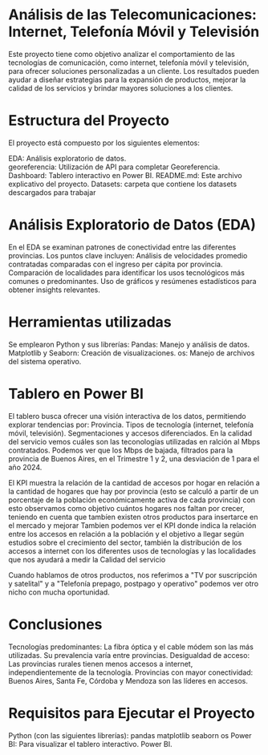 # Análisis de las Telecomunicaciones: Internet, Telefonía Móvil y Televisión

Este proyecto tiene como objetivo analizar el comportamiento de las tecnologías de comunicación, como internet, telefonía móvil y televisión, para ofrecer soluciones personalizadas a un cliente. Los resultados pueden ayudar a diseñar estrategias para la expansión de productos, mejorar la calidad de los servicios y brindar mayores soluciones a los clientes.

# Estructura del Proyecto
El proyecto está compuesto por los siguientes elementos:

EDA: Análisis exploratorio de datos.    
georeferencia: Utilización de API para completar Georeferencia.         
Dashboard: Tablero interactivo en Power BI.
README.md: Este archivo explicativo del proyecto.
Datasets: carpeta que contiene los datasets descargados para trabajar

# Análisis Exploratorio de Datos (EDA)
En el EDA se examinan patrones de conectividad entre las diferentes provincias. Los puntos clave incluyen:
      Análisis de velocidades promedio contratadas comparadas con el ingreso per cápita por provincia.
      Comparación de localidades para identificar los usos tecnológicos más comunes o predominantes.
      Uso de gráficos y resúmenes estadísticos para obtener insights relevantes.

# Herramientas utilizadas
Se emplearon Python y sus librerías:
      Pandas: Manejo y análisis de datos.
      Matplotlib y Seaborn: Creación de visualizaciones.
      os: Manejo de archivos del sistema operativo.

# Tablero en Power BI
El tablero busca ofrecer una visión interactiva de los datos, permitiendo explorar tendencias por:
      Provincia.
      Tipos de tecnología (internet, telefonía móvil, televisión).
      Segmentaciones y accesos diferenciados.
En la calidad del servicio vemos cuáles son las teconologías utilizadas en ralción al Mbps contratados. Podemos ver que los Mbps de bajada, filtrados para la provincia de Buenos Aires, en el Trimestre 1 y 2, una desviación de 1 para el año 2024.

El KPI muestra la relación de la cantidad de accesos por hogar en relación a la cantidad de hogares que hay por provincia (esto se calculó a partir de un porcentaje de la población económicamente activa de cada provincia) con esto observamos como objetivo cuántos hogares nos faltan por crecer, teniendo en cuenta que tambíen existen otros productos para insertarce en el mercado y mejorar Tambien podemos ver el KPI donde indica la relación entre los accesos en relación a la población y el objetivo a llegar según estudios sobre el crecimiento del sector, también la distribución de los accesos a internet con los diferentes usos de tecnologías y las localidades que nos ayudará a medir la Calidad del servicio

Cuando hablamos de otros productos, nos referimos a "TV por suscripción y satelital" y a "Telefonía prepago, postpago y operativo" podemos ver otro nicho con mucha oportunidad. 

# Conclusiones
Tecnologías predominantes: La fibra óptica y el cable módem son las más utilizadas. Su prevalencia varía entre provincias.
Desigualdad de acceso: Las provincias rurales tienen menos accesos a internet, independientemente de la tecnología.
Provincias con mayor conectividad: Buenos Aires, Santa Fe, Córdoba y Mendoza son las líderes en accesos.

# Requisitos para Ejecutar el Proyecto
Python (con las siguientes librerías):
      pandas
      matplotlib
      seaborn
      os
      Power BI: Para visualizar el tablero interactivo.
Power BI.

